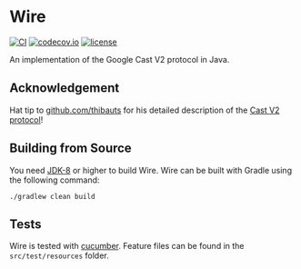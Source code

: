 # Wire

[![CI](https://github.com/ofmooseandmen/wire/workflows/CI/badge.svg)](https://github.com/ofmooseandmen/wire/actions?query=workflow%3ACI)
[![codecov.io](https://codecov.io/github/ofmooseandmen/wire/branches/master/graphs/badge.svg)](https://codecov.io/github/ofmooseandmen/wire)
[![license](https://img.shields.io/badge/license-BSD3-lightgray.svg)](https://opensource.org/licenses/BSD-3-Clause)

An implementation of the Google Cast V2 protocol in Java.

## Acknowledgement

Hat tip to [github.com/thibauts](https://github.com/thibauts) for his detailed description of the [Cast V2 protocol](https://github.com/thibauts/node-castv2#protocol-description)!

## Building from Source

You need [JDK-8](http://openjdk.java.net/projects/jdk8/) or higher to build Wire.
Wire can be built with Gradle using the following command:

```
./gradlew clean build
```

## Tests

Wire is tested with [cucumber](https://cucumber.io). Feature files can be found in the `src/test/resources` folder.

